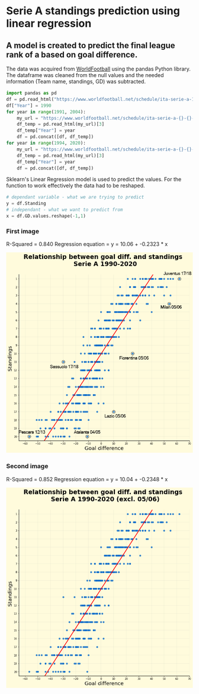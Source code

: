 # Serie A standings prediction using linear regression

## A model is created to predict the final league rank of a based on goal difference.  
The data was acquired from [WorldFootball](https://www.worldfootball.net/schedule/ita-serie-a-2019-2020-spieltag/38/) using the pandas Python library. The dataframe was cleaned from the null values and the needed information (Team name, standings, GD) was subtracted. 
```Python
import pandas as pd
df = pd.read_html("https://www.worldfootball.net/schedule/ita-serie-a-1990-1991-spieltag/34/")[3]
df["Year"] = 1990
for year in range(1991, 2004):
    my_url = "https://www.worldfootball.net/schedule/ita-serie-a-{}-{}-spieltag/34/".format(year, year+1)
    df_temp = pd.read_html(my_url)[3]
    df_temp["Year"] = year
    df = pd.concat([df, df_temp])
for year in range(1994, 2020):
    my_url = "https://www.worldfootball.net/schedule/ita-serie-a-{}-{}-spieltag/38/".format(year, year+1)
    df_temp = pd.read_html(my_url)[3]
    df_temp["Year"] = year
    df = pd.concat([df, df_temp])
```
Sklearn's Linear Regression model is used to predict the values. For the function to work effectively the data had to be reshaped.
```Python
# dependant variable - what we are trying to predict
y = df.Standing
# independant - what we want to predict from
x = df.GD.values.reshape(-1,1)
```
 
### First image
R-Squared = 0.840
Regression equation = y = 10.06 + -0.2323 * x


![](regression_with_names.png)

### Second image
R-Squared = 0.852
Regression equation = y = 10.04 + -0.2348 * x


![](regression_02.png)
